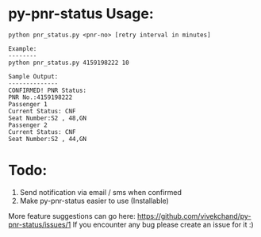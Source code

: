 py-pnr-status Usage:
====================

```
python pnr_status.py <pnr-no> [retry interval in minutes]

Example:
--------
python pnr_status.py 4159198222 10

Sample Output:
--------------
CONFIRMED! PNR Status:
PNR No.:4159198222
Passenger 1 
Current Status: CNF
Seat Number:S2 , 48,GN
Passenger 2 
Current Status: CNF
Seat Number:S2 , 44,GN
```

Todo:
=====
1. Send notification via email / sms when confirmed
2. Make py-pnr-status easier to use (Installable)


More feature suggestions can go here: https://github.com/vivekchand/py-pnr-status/issues/1
If you encounter any bug please create an issue for it :)
